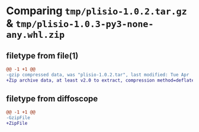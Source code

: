 # Comparing `tmp/plisio-1.0.2.tar.gz` & `tmp/plisio-1.0.3-py3-none-any.whl.zip`

## filetype from file(1)

```diff
@@ -1 +1 @@
-gzip compressed data, was "plisio-1.0.2.tar", last modified: Tue Apr  5 08:47:01 2022, max compression
+Zip archive data, at least v2.0 to extract, compression method=deflate
```

## filetype from diffoscope

```diff
@@ -1 +1 @@
-GzipFile
+ZipFile
```

